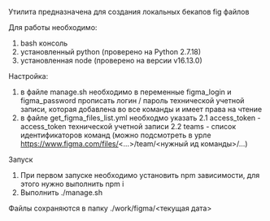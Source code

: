 Утилита предназначена для создания локальных бекапов fig файлов

Для работы необходимо:
1. bash консоль
2. установленный python (проверено на Python 2.7.18) 
3. установленная node (проверено на версии v16.13.0)

Настройка:
1. в файле manage.sh необходимо в переменные figma_login и figma_password прописать логин / пароль технической учетной записи, которая добавлена во все команды и имеет права на чтение
2. в файле get_figma_files_list.yml необходмо указать
2.1 access_token - access_token технической учетной записи 
2.2 teams - список идентификаторов команд (можно подсмотреть в урле https://www.figma.com/files/<...>/team/<нужный ид команды>/...)

Запуск
1. При первом запуске необходимо установить npm зависимости, для этого нужно выполнить npm i
2. Выполнить ./manage.sh

Файлы сохраняются в папку ./work/figma/<текущая дата>